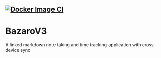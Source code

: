 [![Docker Image CI](https://github.com/Bubatz-Inc/BazaroV3/actions/workflows/docker-image.yml/badge.svg)](https://github.com/Bubatz-Inc/BazaroV3/actions/workflows/docker-image.yml)
---
# BazaroV3

A linked markdown note taking and time tracking application with cross-device sync
